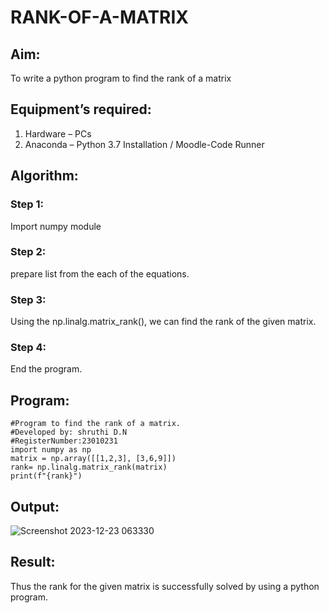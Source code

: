 # RANK-OF-A-MATRIX
## Aim:
To write a python program to find the rank of a matrix
## Equipment’s required:
1. 	Hardware – PCs
2. 	Anaconda – Python 3.7 Installation / Moodle-Code Runner
## Algorithm:
### Step 1:
Import numpy module
### Step 2: 
prepare list from the each of the equations.
### Step 3:
Using the np.linalg.matrix_rank(), we can find the rank of the given matrix.
### Step 4:
End the program.
## Program:
```
#Program to find the rank of a matrix.
#Developed by: shruthi D.N
#RegisterNumber:23010231
import numpy as np
matrix = np.array([[1,2,3], [3,6,9]])
rank= np.linalg.matrix_rank(matrix)
print(f"{rank}")
```
## Output:
![Screenshot 2023-12-23 063330](https://github.com/Shruthidn27/RANK-OF-A-MATRIX/assets/138849783/6951ff07-b002-474d-9579-87217bb489b2)

## Result:
Thus the rank for the given matrix is successfully solved by  using a python program.

